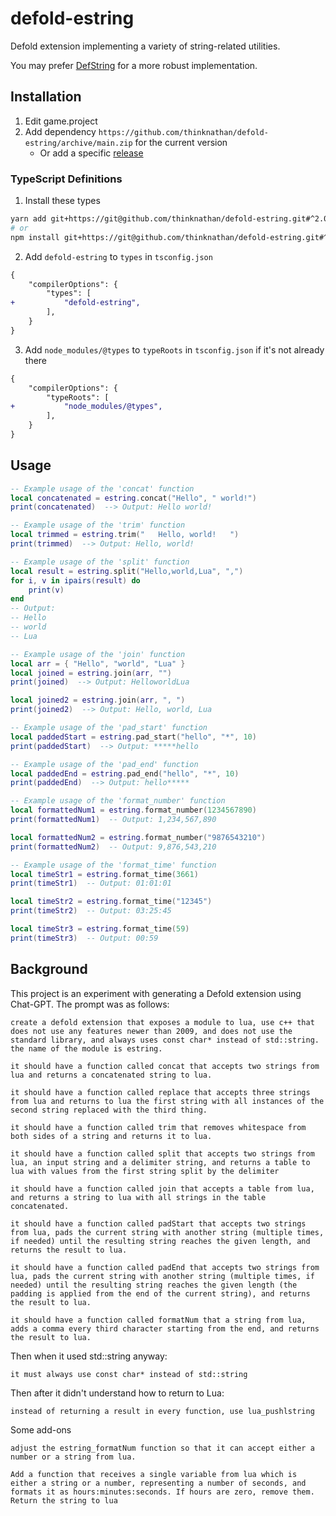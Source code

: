 # defold-estring

Defold extension implementing a variety of string-related utilities.

You may prefer [DefString](https://github.com/subsoap/defstring) for a more robust implementation.

## Installation

1. Edit game.project
2. Add dependency `https://github.com/thinknathan/defold-estring/archive/main.zip` for the current version
    - Or add a specific [release](https://github.com/thinknathan/defold-estring/releases)

### TypeScript Definitions

1. Install these types

```bash
yarn add git+https://git@github.com/thinknathan/defold-estring.git#^2.0.0 -D
# or
npm install git+https://git@github.com/thinknathan/defold-estring.git#^2.0.0 --save-dev
```

2. Add `defold-estring` to `types` in `tsconfig.json`

```diff
{
	"compilerOptions": {
		"types": [
+			"defold-estring",
		],
	}
}
```

3. Add `node_modules/@types` to `typeRoots` in `tsconfig.json` if it's not already there

```diff
{
	"compilerOptions": {
		"typeRoots": [
+			"node_modules/@types",
		],
	}
}
```

## Usage

```lua
-- Example usage of the 'concat' function
local concatenated = estring.concat("Hello", " world!")
print(concatenated)  --> Output: Hello world!

-- Example usage of the 'trim' function
local trimmed = estring.trim("   Hello, world!   ")
print(trimmed)  --> Output: Hello, world!

-- Example usage of the 'split' function
local result = estring.split("Hello,world,Lua", ",")
for i, v in ipairs(result) do
    print(v)
end
-- Output:
-- Hello
-- world
-- Lua

-- Example usage of the 'join' function
local arr = { "Hello", "world", "Lua" }
local joined = estring.join(arr, "")
print(joined)  --> Output: HelloworldLua

local joined2 = estring.join(arr, ", ")
print(joined2)  --> Output: Hello, world, Lua

-- Example usage of the 'pad_start' function
local paddedStart = estring.pad_start("hello", "*", 10)
print(paddedStart)  --> Output: *****hello

-- Example usage of the 'pad_end' function
local paddedEnd = estring.pad_end("hello", "*", 10)
print(paddedEnd)  --> Output: hello*****

-- Example usage of the 'format_number' function
local formattedNum1 = estring.format_number(1234567890)
print(formattedNum1)  -- Output: 1,234,567,890

local formattedNum2 = estring.format_number("9876543210")
print(formattedNum2)  -- Output: 9,876,543,210

-- Example usage of the 'format_time' function
local timeStr1 = estring.format_time(3661)
print(timeStr1)  -- Output: 01:01:01

local timeStr2 = estring.format_time("12345")
print(timeStr2)  -- Output: 03:25:45

local timeStr3 = estring.format_time(59)
print(timeStr3)  -- Output: 00:59
```

## Background

This project is an experiment with generating a Defold extension using Chat-GPT. The prompt was as follows:

```
create a defold extension that exposes a module to lua, use c++ that does not use any features newer than 2009, and does not use the standard library, and always uses const char* instead of std::string. the name of the module is estring.

it should have a function called concat that accepts two strings from lua and returns a concatenated string to lua.

it should have a function called replace that accepts three strings from lua and returns to lua the first string with all instances of the second string replaced with the third thing.

it should have a function called trim that removes whitespace from both sides of a string and returns it to lua.

it should have a function called split that accepts two strings from lua, an input string and a delimiter string, and returns a table to lua with values from the first string split by the delimiter

it should have a function called join that accepts a table from lua, and returns a string to lua with all strings in the table concatenated.

it should have a function called padStart that accepts two strings from lua, pads the current string with another string (multiple times, if needed) until the resulting string reaches the given length, and returns the result to lua.

it should have a function called padEnd that accepts two strings from lua, pads the current string with another string (multiple times, if needed) until the resulting string reaches the given length (the padding is applied from the end of the current string), and returns the result to lua.

it should have a function called formatNum that a string from lua, adds a comma every third character starting from the end, and returns the result to lua.
```

Then when it used std::string anyway:

```
it must always use const char* instead of std::string
```

Then after it didn't understand how to return to Lua:

```
instead of returning a result in every function, use lua_pushlstring
```

Some add-ons

```
adjust the estring_formatNum function so that it can accept either a number or a string from lua.
```

```
Add a function that receives a single variable from lua which is either a string or a number, representing a number of seconds, and formats it as hours:minutes:seconds. If hours are zero, remove them. Return the string to lua
```
